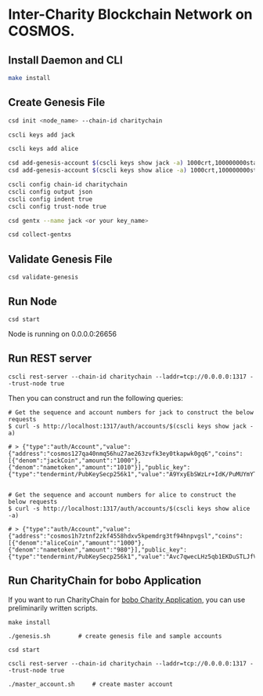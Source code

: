 # Inter-Charity Blockchain Network on COSMOS.

## Install Daemon and CLI

```bash
make install
```

## Create Genesis File

```bash
csd init <node_name> --chain-id charitychain

cscli keys add jack

cscli keys add alice

csd add-genesis-account $(cscli keys show jack -a) 1000crt,100000000stake
csd add-genesis-account $(cscli keys show alice -a) 1000crt,100000000stake

cscli config chain-id charitychain
cscli config output json
cscli config indent true
cscli config trust-node true

csd gentx --name jack <or your key_name>

csd collect-gentxs

```

## Validate Genesis File
```
csd validate-genesis
```

## Run Node 
```
csd start
```

Node is running on 0.0.0.0:26656

## Run REST server
```
cscli rest-server --chain-id charitychain --laddr=tcp://0.0.0.0:1317 --trust-node true
```

Then you can construct and run the following queries:

```
# Get the sequence and account numbers for jack to construct the below requests
$ curl -s http://localhost:1317/auth/accounts/$(cscli keys show jack -a)

# > {"type":"auth/Account","value":{"address":"cosmos127qa40nmq56hu27ae263zvfk3ey0tkapwk0gq6","coins":[{"denom":"jackCoin","amount":"1000"},{"denom":"nametoken","amount":"1010"}],"public_key":{"type":"tendermint/PubKeySecp256k1","value":"A9YxyEbSWzLr+IdK/PuMUYmYToKYQ3P/pM8SI1Bxx3wu"},"account_number":"0","sequence":"1"}}


# Get the sequence and account numbers for alice to construct the below requests
$ curl -s http://localhost:1317/auth/accounts/$(cscli keys show alice -a)

# > {"type":"auth/Account","value":{"address":"cosmos1h7ztnf2zkf4558hdxv5kpemdrg3tf94hnpvgsl","coins":[{"denom":"aliceCoin","amount":"1000"},{"denom":"nametoken","amount":"980"}],"public_key":{"type":"tendermint/PubKeySecp256k1","value":"Avc7qwecLHz5qb1EKDuSTLJfVOjBQezk0KSPDNybLONJ"},"account_number":"1","sequence":"2"}}
```

## Run CharityChain for bobo Application

If you want to run CharityChain for [bobo Charity Application](https://github.com/team-bobocoin/bobo), you can use preliminarily written scripts.

```
make install

./genesis.sh        # create genesis file and sample accounts

csd start

cscli rest-server --chain-id charitychain --laddr=tcp://0.0.0.0:1317 --trust-node true

./master_account.sh     # create master account
```
